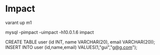 # Impact


varant up m1

mysql -pimpact -uimpact -h10.0.1.6 impact

CREATE TABLE user (id INT, name VARCHAR(20), email VARCHAR(20));
INSERT INTO user (id,name,email) VALUES(1,"gui","g@g.com");